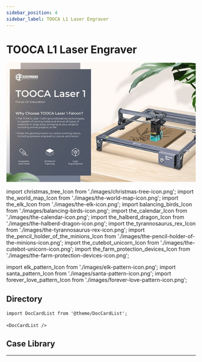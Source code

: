```yaml
---
sidebar_position: 4
sidebar_label: TOOCA L1 Laser Engraver
---
```


# TOOCA L1 Laser Engraver

![](./images/tooca-laser-1-icon.png)

import christmas_tree_Icon from './images/christmas-tree-icon.png';
import the_world_map_Icon from './images/the-world-map-icon.png';
import the_elk_Icon from './images/the-elk-icon.png';
import balancing_birds_Icon from './images/balancing-birds-icon.png';
import the_calendar_Icon from './images/the-calendar-icon.png';
import the_halberd_dragon_Icon from './images/the-halberd-dragon-icon.png';
import the_tyrannosaurus_rex_Icon from './images/the-tyrannosaurus-rex-icon.png';
import the_pencil_holder_of_the_minions_Icon from './images/the-pencil-holder-of-the-minions-icon.png';
import the_cutebot_unicorn_Icon from './images/the-cutebot-unicorn-icon.png';
import the_farm_protection_devices_Icon from './images/the-farm-protection-devices-icon.png';

import elk_pattern_Icon from './images/elk-pattern-icon.png';
import santa_pattern_Icon from './images/santa-pattern-icon.png';
import forever_love_pattern_Icon from './images/forever-love-pattern-icon.png';

## Directory

```mdx-code-block
import DocCardList from '@theme/DocCardList';

<DocCardList />
```


## Case Library
---

<cardbox>
  <card
    href="./case-01-christmas-tree/"
    title="The Christmas Tree"
    description="A Christmas tree is an evergreen tree decorated with lighted candles and decorations of firs or cedars. As one of the important components of Christmas, the modern Christmas tree originated in Germany and gradually became popular worldwide, becoming one of the most famous traditions in Christmas celebrations.
It is said that the Christmas tree first appeared in ancient Rome in mid-December during the so-called Festival of the Gods of Agriculture. Nowadays it is common to get an evergreen plant such as a pine tree inside or outdoors around Christmas time and decorate it with Christmas lights and colorful decorations. An angel or star is placed at the top of the tree."
    img={christmas_tree_Icon}
  />
  <card
    href="./case-02-the-world-map/"
    title="The World Map"
    description="The World Map (The World Map) is a map depicting the entire surface of the earth, usually with topography, latitude and longitude lines, and other data such as place names, etc. Users can use the latitude and longitude lines to find out the specific location of each place on the world map, so as to understand the whole world. There are various ways to project the earth's surface onto a flat surface. Make a world map puzzle by yourself with TOOCA L1 Laser Engraver."
    img={the_world_map_Icon}
  />
  <card
    href="./case-03-the-elk/"
    title="The Elk"
    description="The elk is a large herbivore with a black longitudinal stripe on the back of the neck and a brownish-white belly and rump, and after September the body fur is replaced by a longer, thicker gray winter coat."
    img={the_elk_Icon}
  />
  <card
    href="./case-04-balancing-birds/"
    title="Balancing Birds"
    description="A toy that uses the beak of the bird to stop on your finger. No matter where you put the bird (where you can place it or on your finger), it can balance and stabilize without falling. Like a real bird to fly.
The reason why the bird canl balance is that the actual center of gravity of the whole bird is on the beak tip point. Although it looks like the bird's whole body is in the air and the bird's point of force is on its fingers, the actual weight of the bird's wings is heavier and the whole bird's center of gravity is directly below the tip of its beak."
    img={balancing_birds_Icon}
  />
  <card
    href="./case-05-the-calendar/"
    title="The Calendar"
    description="The calendar is a publication for daily use, recording dates and other relevant information.
The creative combination of calendar and pen holder is not only practical but also saves space on the desktop."
    img={the_calendar_Icon}
  />
  <card
    href="./case-06-the-halberd-dragon/"
    title="Halberd Dragon"
    description="The halberd dragon, also called spiny shield horned dinosaur, lived in the late Cretaceous period, is a kind of phytophagous horned dinosaur, the neck shield Halberd dragon's head is large, and the neck has a beautiful shield-shaped ring-shaped ornament. The shield ornaments around the long horn of six different sizes, constitute the Halberd dragon that big scary neck shield, this neck shield can not only scare the enemy. This neck shield generally grows spectacularly beautiful in strong and powerful males but is not developed in females, so experts speculate that its role is mainly for a display to attract the attention of the opposite sex. Because this neck shield looks very much like the ancient Chinese weapon in the halberd, it was figuratively named the halberd dragon. The strong limbs of the halberd dragon support the huge body. The horns of the halberd dragon and the bone spikes of the neck shield are like a sharp sword, which is a terrible weapon to turn defense into attack. The beak like a parrot's curved beak can cut to feed on the leaves of low plants. The halberd dragon's snout horn, about 60 cm long, is the main weapon when attacking."
    img={the_halberd_dragon_Icon}
  />
  <card
    href="./case-07-the-tyrannosaurus-rex/"
    title="Tyrannosaurus Rex"
    description="The tyrannosaurus rex, or Rex Tyrannosaurus, survived in the Maastrichtian (MAA) period at the end of the Cretaceous about 68.5 to 65 million years ago at the very end of the Cretaceous and was one of the last non-avian species of the dinosaur before the Cretaceous-Tertiary extinction event. Fossils are found in the United States and Canada in North America, and it is one of the most recently extinct dinosaurs. Make a Tyrannosaurus Rex assembled model with a laser cutter."
    img={the_tyrannosaurus_rex_Icon}
  />
  <card
    href="./case-08-the-pencil-holder-of-the-minions/"
    title="The Pencil Holder of the Minions"
    description="A pen holder is a columnar container for holding pens or other long stationery, and comes in a variety of shapes and materials. Traditional penholders are made of wood, stone, pottery, bamboo, and other materials."
    img={the_pencil_holder_of_the_minions_Icon}
  />
  <card
    href="./case-09-the-cutebot-unicorn/"
    title="The Cutebot Unicorn"
    description="The unicorn appears in large numbers in June to August, with a tendency to light, mostly day and night, often gathered in the daytime at the sap flow of green oak, or in the light wax trees also often appear to gather hundreds of unicorns, at night, in mountainous areas with street lights, can often find their traces. They mainly feed on the sap of tree wounds, or ripe fruit, and basically do not cause harm to crops and trees."
    img={the_cutebot_unicorn_Icon}
  />
  <card
    href="./case-10-the-farm-protection-devices/"
    title="The Farm Protection Devices"
    description="In order to protect the farmlands from people to get in, we can set a farmland protection device."
    img={the_farm_protection_devices_Icon}
  />

  <card
    href="./case-10-the-farm-protection-devices/"
    title="Elk pattern"
    description=""
    img={elk_pattern_Icon}
  />

  <card
    href="./case-10-the-farm-protection-devices/"
    title="Santa pattern"
    description=""
    img={santa_pattern_Icon}
  />

  <card
    href="./case-10-the-farm-protection-devices/"
    title="Forever love"
    description=""
    img={forever_love_pattern_Icon}
  />
</cardbox>
